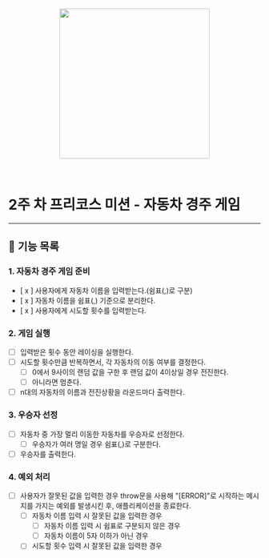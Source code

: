 <br/>
<p align="center">
    <img width="300" src="https://github.com/fox9star/dotorimall/assets/147479268/17902025-7fe8-4908-883a-cbbf71b66cb8">
</p>
<br/>

<h1 align=“middle”>2주 차 프리코스 미션 -  자동차 경주 게임</h1>

---

## 🚀 기능 목록

### 1. 자동차 경주 게임 준비

- [ x ] 사용자에게 자동차 이름을 입력받는다.(쉼표(,)로 구분) 
- [ x ] 자동차 이름을 쉼표(,) 기준으로 분리한다.
- [ x ] 사용자에게 시도할 횟수를 입력받는다.

### 2. 게임 실행

- [  ] 입력받은 횟수 동안 레이싱을 실행한다.
- [  ] 시도할 횟수만큼 반복하면서, 각 자동차의 이동 여부를 결정한다.
    - [  ] 0에서 9사이의 랜덤 값을 구한 후 랜덤 값이 4이상일 경우 전진한다.
    - [  ] 아니라면 멈춘다.
- [  ] n대의 자동차의 이름과 전진상황을 라운드마다 출력한다.

### 3. 우승자 선정

- [  ] 자동차 중 가장 멀리 이동한 자동차를 우승자로 선정한다.
    - [  ] 우승자가 여러 명일 경우 쉼표(,)로 구분한다.
- [  ] 우승자를 출력한다. 

### 4. 예외 처리
- [  ] 사용자가 잘못된 값을 입력한 경우 throw문을 사용해 "[ERROR]"로 시작하는 메시지를 가지는 예외를 발생시킨 후, 애플리케이션을 종료한다.
    - [  ] 자동차 이름 입력 시 잘못된 값을 입력한 경우
        - [  ] 자동차 이름 입력 시 쉼표로 구분되지 않은 경우
        - [  ] 자동차 이름이 5자 이하가 아닌 경우
    - [  ] 시도할 횟수 입력 시 잘못된 값을 입력한 경우